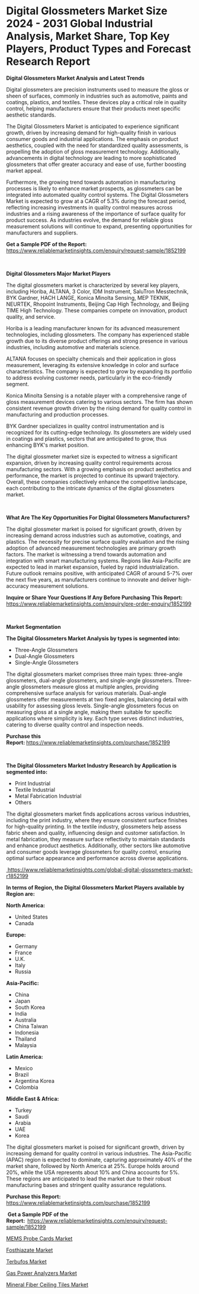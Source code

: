 <p><h1>Digital Glossmeters Market Size 2024 - 2031 Global Industrial Analysis, Market Share, Top Key Players, Product Types and Forecast Research Report</h1></p><p><strong>Digital Glossmeters Market Analysis and Latest Trends</strong></p>
<p><p>Digital glossmeters are precision instruments used to measure the gloss or sheen of surfaces, commonly in industries such as automotive, paints and coatings, plastics, and textiles. These devices play a critical role in quality control, helping manufacturers ensure that their products meet specific aesthetic standards.</p><p>The Digital Glossmeters Market is anticipated to experience significant growth, driven by increasing demand for high-quality finish in various consumer goods and industrial applications. The emphasis on product aesthetics, coupled with the need for standardized quality assessments, is propelling the adoption of gloss measurement technology. Additionally, advancements in digital technology are leading to more sophisticated glossmeters that offer greater accuracy and ease of use, further boosting market appeal.</p><p>Furthermore, the growing trend towards automation in manufacturing processes is likely to enhance market prospects, as glossmeters can be integrated into automated quality control systems. The Digital Glossmeters Market is expected to grow at a CAGR of 5.3% during the forecast period, reflecting increasing investments in quality control measures across industries and a rising awareness of the importance of surface quality for product success. As industries evolve, the demand for reliable gloss measurement solutions will continue to expand, presenting opportunities for manufacturers and suppliers.</p></p>
<p><strong>Get a Sample PDF of the Report:&nbsp;</strong> <a href="https://www.reliablemarketinsights.com/enquiry/request-sample/1852199?utm_campaign=1405&utm_medium=2&utm_source=Github&utm_content=ia&utm_term=18102024&utm_id=digital-glossmeters">https://www.reliablemarketinsights.com/enquiry/request-sample/1852199</a></p>
<p>&nbsp;</p>
<p><strong>Digital Glossmeters Major Market Players</strong></p>
<p><p>The digital glossmeters market is characterized by several key players, including Horiba, ALTANA, 3 Color, IDM Instrument, SaluTron Messtechnik, BYK Gardner, HACH LANGE, Konica Minolta Sensing, MEP TEKNIK, NEURTEK, Rhopoint Instruments, Beijing Cap High Technology, and Beijing TIME High Technology. These companies compete on innovation, product quality, and service.</p><p>Horiba is a leading manufacturer known for its advanced measurement technologies, including glossmeters. The company has experienced stable growth due to its diverse product offerings and strong presence in various industries, including automotive and materials science. </p><p>ALTANA focuses on specialty chemicals and their application in gloss measurement, leveraging its extensive knowledge in color and surface characteristics. The company is expected to grow by expanding its portfolio to address evolving customer needs, particularly in the eco-friendly segment. </p><p>Konica Minolta Sensing is a notable player with a comprehensive range of gloss measurement devices catering to various sectors. The firm has shown consistent revenue growth driven by the rising demand for quality control in manufacturing and production processes. </p><p>BYK Gardner specializes in quality control instrumentation and is recognized for its cutting-edge technology. Its glossmeters are widely used in coatings and plastics, sectors that are anticipated to grow, thus enhancing BYK's market position.</p><p>The digital glossmeter market size is expected to witness a significant expansion, driven by increasing quality control requirements across manufacturing sectors. With a growing emphasis on product aesthetics and performance, the market is projected to continue its upward trajectory. Overall, these companies collectively enhance the competitive landscape, each contributing to the intricate dynamics of the digital glossmeters market.</p></p>
<p>&nbsp;</p>
<p><strong>What Are The Key Opportunities For Digital Glossmeters Manufacturers?</strong></p>
<p><p>The digital glossmeter market is poised for significant growth, driven by increasing demand across industries such as automotive, coatings, and plastics. The necessity for precise surface quality evaluation and the rising adoption of advanced measurement technologies are primary growth factors. The market is witnessing a trend towards automation and integration with smart manufacturing systems. Regions like Asia-Pacific are expected to lead in market expansion, fueled by rapid industrialization. Future outlook remains positive, with anticipated CAGR of around 5-7% over the next five years, as manufacturers continue to innovate and deliver high-accuracy measurement solutions.</p></p>
<p><strong>Inquire or Share Your Questions If Any Before Purchasing This Report:</strong> <a href="https://www.reliablemarketinsights.com/enquiry/pre-order-enquiry/1852199?utm_campaign=1405&utm_medium=2&utm_source=Github&utm_content=ia&utm_term=18102024&utm_id=digital-glossmeters">https://www.reliablemarketinsights.com/enquiry/pre-order-enquiry/1852199</a></p>
<p>&nbsp;</p>
<p><strong>Market Segmentation</strong></p>
<p><strong>The Digital Glossmeters Market Analysis by types is segmented into:</strong></p>
<p><ul><li>Three-Angle Glossmeters</li><li>Dual-Angle Glossmeters</li><li>Single-Angle Glossmeters</li></ul></p>
<p><p>The digital glossmeters market comprises three main types: three-angle glossmeters, dual-angle glossmeters, and single-angle glossmeters. Three-angle glossmeters measure gloss at multiple angles, providing comprehensive surface analysis for various materials. Dual-angle glossmeters offer measurements at two fixed angles, balancing detail with usability for assessing gloss levels. Single-angle glossmeters focus on measuring gloss at a single angle, making them suitable for specific applications where simplicity is key. Each type serves distinct industries, catering to diverse quality control and inspection needs.</p></p>
<p><strong>Purchase this Report:&nbsp;</strong><a href="https://www.reliablemarketinsights.com/purchase/1852199?utm_campaign=1405&utm_medium=2&utm_source=Github&utm_content=ia&utm_term=18102024&utm_id=digital-glossmeters">https://www.reliablemarketinsights.com/purchase/1852199</a></p>
<p>&nbsp;</p>
<p><strong>The Digital Glossmeters Market Industry Research by Application is segmented into:</strong></p>
<p><ul><li>Print Industrial</li><li>Textile Industrial</li><li>Metal Fabrication Industrial</li><li>Others</li></ul></p>
<p><p>The digital glossmeters market finds applications across various industries, including the print industry, where they ensure consistent surface finishes for high-quality printing. In the textile industry, glossmeters help assess fabric sheen and quality, influencing design and customer satisfaction. In metal fabrication, they measure surface reflectivity to maintain standards and enhance product aesthetics. Additionally, other sectors like automotive and consumer goods leverage glossmeters for quality control, ensuring optimal surface appearance and performance across diverse applications.</p></p>
<p><a href="https://www.reliablemarketinsights.com/global-digital-glossmeters-market-r1852199?utm_campaign=1405&utm_medium=2&utm_source=Github&utm_content=ia&utm_term=18102024&utm_id=digital-glossmeters">&nbsp;https://www.reliablemarketinsights.com/global-digital-glossmeters-market-r1852199</a></p>
<p><strong>In terms of Region, the Digital Glossmeters Market Players available by Region are:</strong></p>
<p>
    <p> <strong> North America: </strong>
        <ul>
            <li>United States</li>
            <li>Canada</li>
        </ul>
        </p> 
    <p> <strong> Europe: </strong>
        <ul>
            <li>Germany</li>
            <li>France</li>
            <li>U.K.</li>
            <li>Italy</li>
            <li>Russia</li>
        </ul>
        </p> 
    <p> <strong> Asia-Pacific: </strong>
        <ul>
            <li>China</li>
            <li>Japan</li>
            <li>South Korea</li>
            <li>India</li>
            <li>Australia</li>
            <li>China Taiwan</li>
            <li>Indonesia</li>
            <li>Thailand</li>
            <li>Malaysia</li>
        </ul>
        </p> 
    <p> <strong> Latin America: </strong>
        <ul>
            <li>Mexico</li>
            <li>Brazil</li>
            <li>Argentina Korea</li>
            <li>Colombia</li>
        </ul>
        </p> 
    <p> <strong> Middle East & Africa: </strong>
        <ul>
            <li>Turkey</li>
            <li>Saudi</li>
            <li>Arabia</li>
            <li>UAE</li>
            <li>Korea</li>
        </ul>
    </p>
    </p>
<p><p>The digital glossmeters market is poised for significant growth, driven by increasing demand for quality control in various industries. The Asia-Pacific (APAC) region is expected to dominate, capturing approximately 40% of the market share, followed by North America at 25%. Europe holds around 20%, while the USA represents about 10% and China accounts for 5%. These regions are anticipated to lead the market due to their robust manufacturing bases and stringent quality assurance regulations.</p></p>
<p><strong>Purchase this Report: </strong><a href="https://www.reliablemarketinsights.com/purchase/1852199?utm_campaign=1405&utm_medium=2&utm_source=Github&utm_content=ia&utm_term=18102024&utm_id=digital-glossmeters">https://www.reliablemarketinsights.com/purchase/1852199</a></p>
<p>&nbsp;<strong>Get a Sample PDF of the Report:&nbsp;&nbsp;</strong><a href="https://www.reliablemarketinsights.com/enquiry/request-sample/1852199?utm_campaign=1405&utm_medium=2&utm_source=Github&utm_content=ia&utm_term=18102024&utm_id=digital-glossmeters">https://www.reliablemarketinsights.com/enquiry/request-sample/1852199</a></p>
<p><strong></strong></p>
<p><p><a href="https://www.linkedin.com/pulse/strategic-market-insights-global-mems-probe-cards-2024-2031-ev5bc?utm_campaign=1405&utm_medium=2&utm_source=Github&utm_content=ia&utm_term=18102024&utm_id=digital-glossmeters">MEMS Probe Cards Market</a></p><p><a href="https://www.linkedin.com/pulse/investing-fosthiazate-market-trends-leading-products-regional-howrf?utm_campaign=1405&utm_medium=2&utm_source=Github&utm_content=ia&utm_term=18102024&utm_id=digital-glossmeters">Fosthiazate Market</a></p><p><a href="https://www.linkedin.com/pulse/terbufos-market-growth-segmentation-regional-analysis-global-s1tif?utm_campaign=1405&utm_medium=2&utm_source=Github&utm_content=ia&utm_term=18102024&utm_id=digital-glossmeters">Terbufos Market</a></p><p><a href="https://github.com/lylyparadise/Market-Research-Report-List-5/blob/main/gas-power-analyzers-market.md?utm_campaign=1405&utm_medium=2&utm_source=Github&utm_content=ia&utm_term=18102024&utm_id=digital-glossmeters">Gas Power Analyzers Market</a></p><p><a href="https://www.linkedin.com/pulse/mineral-fiber-ceiling-tiles-market-industry-landscape-growth-rzjif?utm_campaign=1405&utm_medium=2&utm_source=Github&utm_content=ia&utm_term=18102024&utm_id=digital-glossmeters">Mineral Fiber Ceiling Tiles Market</a></p></p>